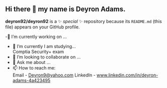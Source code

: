 ## Hi there 👋 my name is Deyron Adams. 


**deyron92/deyron92** is a ✨ _special_ ✨ repository because its `README.md` (this file) appears on your GitHub profile.

-🔭 I’m currently working on ...

- 🌱 I’m currently I am studying...<br>
  Comptia Security+ exam 
- 👯 I’m looking to collaborate on ...
- 💬 Ask me about ...
- 📫 How to reach me: <br>
  Email - Deyron9@yahoo.com
  LinkedIn - www.linkedin.com/in/deyron-adams-4a423495 


